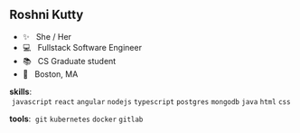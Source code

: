 ## Roshni Kutty 


  -  ✨  <span>&nbsp;</span>  She / Her
  -  :computer:  <span>&nbsp;</span>  Fullstack Software Engineer
  -  📚   <span>&nbsp;</span>  CS Graduate student
  -  🏡   <span>&nbsp;</span>  Boston, MA


**skills**: <span>&nbsp;</span>`javascript`<span>&nbsp;</span>`react`<span>&nbsp;</span>`angular`<span>&nbsp;</span>`nodejs`<span>&nbsp;</span>`typescript`<span>&nbsp;</span>`postgres`<span>&nbsp;</span>`mongodb`<span>&nbsp;</span>`java`<span>&nbsp;</span>`html`<span>&nbsp;</span>`css`

**tools**: <span>&nbsp;</span>`git`<span>&nbsp;</span>`kubernetes`<span>&nbsp;</span>`docker`<span>&nbsp;</span>`gitlab`
